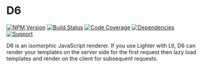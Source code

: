 # D6

[![NPM Version](https://badge.fury.io/js/d6.png)](http://badge.fury.io/js/d6)
[![Build Status](https://travis-ci.org/lighterio/d6.png?branch=master)](https://travis-ci.org/lighterio/d6)
[![Code Coverage](https://coveralls.io/repos/lighterio/d6/badge.png?branch=master)](https://coveralls.io/r/lighterio/d6)
[![Dependencies](https://david-dm.org/lighterio/d6.png?theme=shields.io)](https://david-dm.org/lighterio/d6)
[![Support](http://img.shields.io/gittip/zerious.png)](https://www.gittip.com/lighterio/)

D6 is an isomorphic JavaScript renderer. If you use Lighter with Ltl, D6 can
render your templates on the server side for the first request then lazy load
templates and render on the client for subsequent requests.
